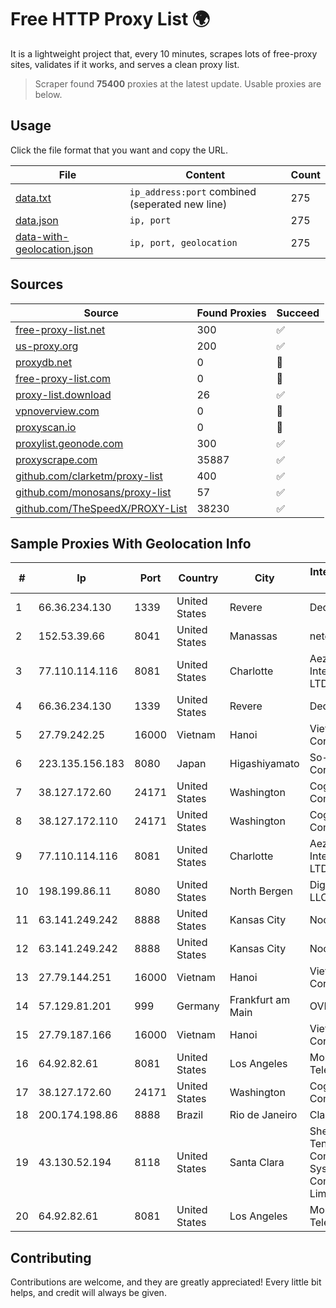 
# Free HTTP Proxy List 🌍

It is a lightweight project that, every 10 minutes, scrapes lots of free-proxy sites, validates if it works, and serves a clean proxy list.


> Scraper found **75400** proxies at the latest update. Usable proxies are below.

## Usage

Click the file format that you want and copy the URL.


|File|Content|Count|
|----|-------|-----|
|[data.txt](https://raw.githubusercontent.com/themiralay/Proxy-List-World/master/data.txt)|`ip_address:port` combined (seperated new line)|275|
|[data.json](https://raw.githubusercontent.com/themiralay/Proxy-List-World/master/data.json)|`ip, port`|275|
|[data-with-geolocation.json](https://raw.githubusercontent.com/themiralay/Proxy-List-World/master/data-with-geolocation.json)|`ip, port, geolocation`|275|

## Sources

|Source|Found Proxies|Succeed|
|------|-------------|-------|
|[free-proxy-list.net](https://free-proxy-list.net)|300|✅|
|[us-proxy.org](https://www.us-proxy.org)|200|✅|
|[proxydb.net](http://proxydb.net)|0|🚫|
|[free-proxy-list.com](https://free-proxy-list.com/?page=&port=&type%5B%5D=http&type%5B%5D=https&up_time=0&search=Search)|0|🚫|
|[proxy-list.download](https://www.proxy-list.download/HTTP)|26|✅|
|[vpnoverview.com](https://vpnoverview.com/privacy/anonymous-browsing/free-proxy-servers)|0|🚫|
|[proxyscan.io](https://www.proxyscan.io)|0|🚫|
|[proxylist.geonode.com](https://proxylist.geonode.com/api/proxy-list?limit=300&page=1&sort_by=lastChecked&sort_type=desc&protocols=http,https)|300|✅|
|[proxyscrape.com](https://api.proxyscrape.com/v2/?request=displayproxies&protocol=http&timeout=10000&country=all&ssl=all&anonymity=all)|35887|✅|
|[github.com/clarketm/proxy-list](https://raw.githubusercontent.com/clarketm/proxy-list/master/proxy-list-raw.txt)|400|✅|
|[github.com/monosans/proxy-list](https://raw.githubusercontent.com/monosans/proxy-list/main/proxies/http.txt)|57|✅|
|[github.com/TheSpeedX/PROXY-List](https://raw.githubusercontent.com/TheSpeedX/PROXY-List/master/http.txt)|38230|✅|


## Sample Proxies With Geolocation Info

|#|Ip|Port|Country|City|Internet Service Provider|
|-|--|----|-------|----|-------------------------|
|1|66.36.234.130|1339|United States|Revere|DediOutlet, LLC|
|2|152.53.39.66|8041|United States|Manassas|netcup GmbH|
|3|77.110.114.116|8081|United States|Charlotte|Aeza International LTD|
|4|66.36.234.130|1339|United States|Revere|DediOutlet, LLC|
|5|27.79.242.25|16000|Vietnam|Hanoi|Viettel Corporation|
|6|223.135.156.183|8080|Japan|Higashiyamato|So-net Corporation|
|7|38.127.172.60|24171|United States|Washington|Cogent Communications|
|8|38.127.172.110|24171|United States|Washington|Cogent Communications|
|9|77.110.114.116|8081|United States|Charlotte|Aeza International LTD|
|10|198.199.86.11|8080|United States|North Bergen|DigitalOcean, LLC|
|11|63.141.249.242|8888|United States|Kansas City|Nocix, LLC|
|12|63.141.249.242|8888|United States|Kansas City|Nocix, LLC|
|13|27.79.144.251|16000|Vietnam|Hanoi|Viettel Corporation|
|14|57.129.81.201|999|Germany|Frankfurt am Main|OVH SAS|
|15|27.79.187.166|16000|Vietnam|Hanoi|Viettel Corporation|
|16|64.92.82.61|8081|United States|Los Angeles|Momentum Telecom, Inc.|
|17|38.127.172.60|24171|United States|Washington|Cogent Communications|
|18|200.174.198.86|8888|Brazil|Rio de Janeiro|Claro S.A|
|19|43.130.52.194|8118|United States|Santa Clara|Shenzhen Tencent Computer Systems Company Limited|
|20|64.92.82.61|8081|United States|Los Angeles|Momentum Telecom, Inc.|



## Contributing

Contributions are welcome, and they are greatly appreciated! Every
little bit helps, and credit will always be given.

